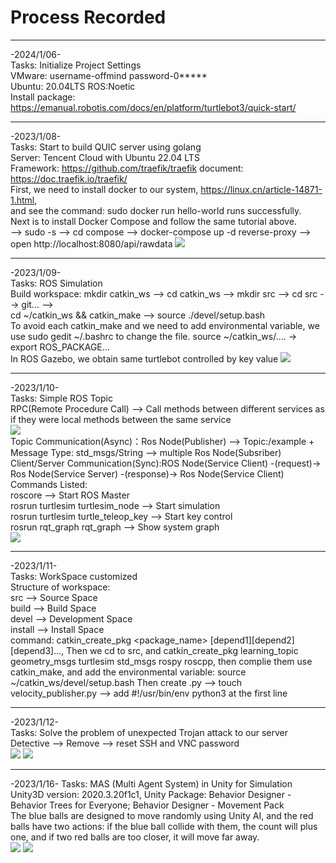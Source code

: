 # Process Recorded     
***
-2024/1/06-     
Tasks: Initialize Project Settings   
VMware: username-offmind password-0*****              
Ubuntu: 20.04LTS ROS:Noetic         
Install package: https://emanual.robotis.com/docs/en/platform/turtlebot3/quick-start/      
***
-2023/1/08-    
Tasks: Start to build QUIC server using golang        
Server: Tencent Cloud with Ubuntu 22.04 LTS      
Framework: https://github.com/traefik/traefik document: https://doc.traefik.io/traefik/      
First, we need to install docker to our system, https://linux.cn/article-14871-1.html,      
and see the command: sudo docker run hello-world runs successfully.       
Next is to install Docker Compose and follow the same tutorial above.     
--> sudo -s --> cd compose --> docker-compose up -d reverse-proxy --> open http://localhost:8080/api/rawdata
<img src="https://github.com/0FFMIND/TurtleBot/blob/master/20240108_DockerCompose.png">      
***    
-2023/1/09-    
Tasks: ROS Simulation      
Build workspace: mkdir catkin_ws --> cd catkin_ws --> mkdir src --> cd src --> git... -->          
cd ~/catkin_ws && catkin_make --> source ./devel/setup.bash         
To avoid each catkin_make and we need to add environmental variable, we use sudo gedit ~/.bashrc to change the file. source ~/catkin_ws/.... -> export ROS_PACKAGE...         
In ROS Gazebo, we obtain same turtlebot controlled by key value
<img src="https://github.com/0FFMIND/TurtleBot/blob/master/20240109_ROSGazebo.jpg">          
***
-2023/1/10-        
Tasks: Simple ROS Topic       
RPC(Remote Procedure Call) --> Call methods between different services as if they were local methods between the same service       
<img src="https://github.com/0FFMIND/TurtleBot/blob/master/20240110_RPCDetails.jpg">          
Topic Communication(Async)：Ros Node(Publisher) --> Topic:/example + Message Type: std_msgs/String --> multiple Ros Node(Subsriber)       
Client/Server Communication(Sync):ROS Node(Service Client) -(request)-> Ros Node(Service Server) -(response)-> Ros Node(Service Client)        
Commands Listed:      
roscore --> Start ROS Master      
rosrun turtlesim turtlesim_node --> Start simulation      
rosrun turtlesim turtle_teleop_key --> Start key control      
rosrun rqt_graph rqt_graph --> Show system graph       
<img src="https://github.com/0FFMIND/TurtleBot/blob/master/20240110_ROSTopic.png">     
***
-2023/1/11-        
Tasks: WorkSpace customized     
Structure of workspace:    
src --> Source Space      
build --> Build Space     
devel --> Development Space    
install --> Install Space     
command: catkin_create_pkg <package_name> [depend1][depend2][depend3]..., Then we cd to src, and catkin_create_pkg learning_topic geometry_msgs turtlesim std_msgs rospy roscpp, then complie them use catkin_make, and add the environmental variable: source ~/catkin_ws/devel/setup.bash
Then create .py --> touch velocity_publisher.py --> add #!/usr/bin/env python3 at the first line
***
-2023/1/12-     
Tasks: Solve the problem of unexpected Trojan attack to our server      
Detective --> Remove --> reset SSH and VNC password     
<img src="https://github.com/0FFMIND/TurtleBot/blob/master/20240112_Trojan.png"> 
<img src="https://github.com/0FFMIND/TurtleBot/blob/master/20240112_Remove.png"> 
***
-2023/1/16-
Tasks: MAS (Multi Agent System) in Unity for Simulation
Unity3D version: 2020.3.20f1c1, Unity Package: Behavior Designer - Behavior Trees for Everyone; Behavior Designer - Movement Pack        
The blue balls are designed to move randomly using Unity AI, and the red balls have two actions: if the blue ball collide with them, the count will plus one, and if two red balls are too closer, it will move far away.     
<img src="https://github.com/0FFMIND/TurtleBot/blob/master/20240116_AgenntB.png"> 
<img src="https://github.com/0FFMIND/TurtleBot/blob/master/20240116_MAS.png"> 